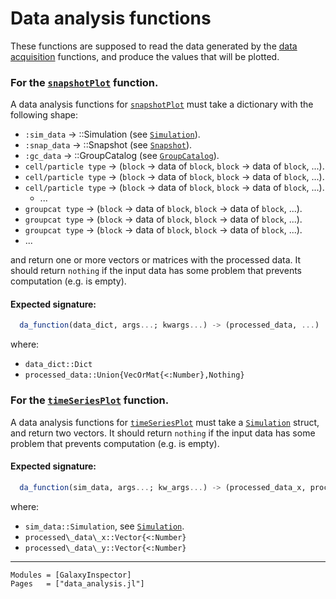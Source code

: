 # Data analysis functions

These functions are supposed to read the data generated by the [data acquisition](https://ezequiel92.github.io/GalaxyInspector/dev/api/data_acquisition/) functions, and produce the values that will be plotted.

### For the [`snapshotPlot`](@ref) function.

A data analysis functions for [`snapshotPlot`](@ref) must take a dictionary with the following shape:

  + `:sim_data`          -> ::Simulation (see [`Simulation`](https://ezequiel92.github.io/GalaxyInspector/dev/api/constants/#GalaxyInspector.Simulation)).
  + `:snap_data`         -> ::Snapshot (see [`Snapshot`](https://ezequiel92.github.io/GalaxyInspector/dev/api/constants/#GalaxyInspector.Snapshot)).
  + `:gc_data`           -> ::GroupCatalog (see [`GroupCatalog`](https://ezequiel92.github.io/GalaxyInspector/dev/api/constants/#GalaxyInspector.GroupCatalog)).
  + `cell/particle type` -> (`block` -> data of `block`, `block` -> data of `block`, ...).
  + `cell/particle type` -> (`block` -> data of `block`, `block` -> data of `block`, ...).
  + `cell/particle type` -> (`block` -> data of `block`, `block` -> data of `block`, ...).
    + ...
  + `groupcat type`      -> (`block` -> data of `block`, `block` -> data of `block`, ...).
  + `groupcat type`      -> (`block` -> data of `block`, `block` -> data of `block`, ...).
  + `groupcat type`      -> (`block` -> data of `block`, `block` -> data of `block`, ...).
  + ...

and return one or more vectors or matrices with the processed data. It should return `nothing` if the input data has some problem that prevents computation (e.g. is empty).

#### Expected signature:

```julia
  da_function(data_dict, args...; kwargs...) -> (processed_data, ...)
```

where:

  - `data_dict::Dict`
  - `processed_data::Union{VecOrMat{<:Number},Nothing}`


### For the [`timeSeriesPlot`](@ref) function.

A data analysis functions for [`timeSeriesPlot`](@ref) must take a [`Simulation`](https://ezequiel92.github.io/GalaxyInspector/dev/api/constants/#GalaxyInspector.Simulation) struct, and return two vectors. It should return `nothing` if the input data has some problem that prevents computation (e.g. is empty).

#### Expected signature:

```julia
  da_function(sim_data, args...; kw_args...) -> (processed_data_x, processed_data_y)
```

where:

  - `sim_data::Simulation`, see [`Simulation`](https://ezequiel92.github.io/GalaxyInspector/dev/api/constants/#GalaxyInspector.Simulation).
  - `processed\_data\_x::Vector{<:Number}`
  - `processed\_data\_y::Vector{<:Number}`

---

```@autodocs
Modules = [GalaxyInspector]
Pages   = ["data_analysis.jl"]
```
